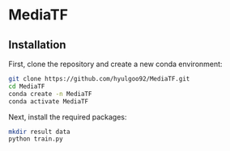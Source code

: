 # MediaTF

## Installation
First, clone the repository and create a new conda environment:
```bash
git clone https://github.com/hyulgoo92/MediaTF.git
cd MediaTF
conda create -n MediaTF 
conda activate MediaTF
```

Next, install the required packages:
```bash
mkdir result data
python train.py

```